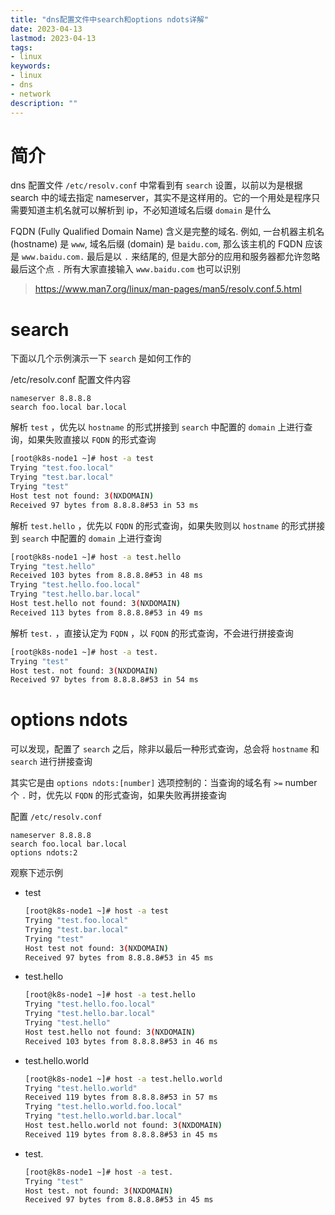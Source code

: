 ```yaml
---
title: "dns配置文件中search和options ndots详解" 
date: 2023-04-13
lastmod: 2023-04-13
tags: 
- linux
keywords:
- linux
- dns
- network
description: ""
---
```


# 简介

dns 配置文件 `/etc/resolv.conf` 中常看到有 `search` 设置，以前以为是根据 search 中的域去指定 nameserver，其实不是这样用的。它的一个用处是程序只需要知道主机名就可以解析到 ip，不必知道域名后缀 `domain` 是什么

FQDN (Fully Qualified Domain Name) 含义是完整的域名. 例如, 一台机器主机名 (hostname) 是 `www`, 域名后缀 (domain) 是 `baidu.com`, 那么该主机的 FQDN 应该是 `www.baidu.com.` 最后是以 `.` 来结尾的, 但是大部分的应用和服务器都允许忽略最后这个点 `.` 所有大家直接输入 `www.baidu.com` 也可以识别

> <https://www.man7.org/linux/man-pages/man5/resolv.conf.5.html>

# search

下面以几个示例演示一下 `search` 是如何工作的

/etc/resolv.conf 配置文件内容

```none
nameserver 8.8.8.8
search foo.local bar.local
```

解析 `test` ，优先以 `hostname` 的形式拼接到 `search` 中配置的 `domain` 上进行查询，如果失败直接以 `FQDN` 的形式查询

```bash
[root@k8s-node1 ~]# host -a test
Trying "test.foo.local"
Trying "test.bar.local"
Trying "test"
Host test not found: 3(NXDOMAIN)
Received 97 bytes from 8.8.8.8#53 in 53 ms
```

解析 `test.hello` ，优先以 `FQDN` 的形式查询，如果失败则以 `hostname` 的形式拼接到 `search` 中配置的 `domain` 上进行查询

```bash
[root@k8s-node1 ~]# host -a test.hello
Trying "test.hello"
Received 103 bytes from 8.8.8.8#53 in 48 ms
Trying "test.hello.foo.local"
Trying "test.hello.bar.local"
Host test.hello not found: 3(NXDOMAIN)
Received 113 bytes from 8.8.8.8#53 in 49 ms
```

解析 `test.` ，直接认定为 `FQDN` ，以 `FQDN` 的形式查询，不会进行拼接查询

```bash
[root@k8s-node1 ~]# host -a test.
Trying "test"
Host test. not found: 3(NXDOMAIN)
Received 97 bytes from 8.8.8.8#53 in 54 ms
```

# options ndots

可以发现，配置了 `search` 之后，除非以最后一种形式查询，总会将 `hostname` 和 `search` 进行拼接查询

其实它是由 `options ndots:[number]` 选项控制的：当查询的域名有 `>=` number 个 `.` 时，优先以 `FQDN` 的形式查询，如果失败再拼接查询

配置 `/etc/resolv.conf`

```none
nameserver 8.8.8.8
search foo.local bar.local
options ndots:2
```

观察下述示例

- test

  ```bash
  [root@k8s-node1 ~]# host -a test
  Trying "test.foo.local"
  Trying "test.bar.local"
  Trying "test"
  Host test not found: 3(NXDOMAIN)
  Received 97 bytes from 8.8.8.8#53 in 45 ms
  ```

- test.hello

  ```bash
  [root@k8s-node1 ~]# host -a test.hello
  Trying "test.hello.foo.local"
  Trying "test.hello.bar.local"
  Trying "test.hello"
  Host test.hello not found: 3(NXDOMAIN)
  Received 103 bytes from 8.8.8.8#53 in 46 ms
  ```

- test.hello.world

  ```bash
  [root@k8s-node1 ~]# host -a test.hello.world
  Trying "test.hello.world"
  Received 119 bytes from 8.8.8.8#53 in 57 ms
  Trying "test.hello.world.foo.local"
  Trying "test.hello.world.bar.local"
  Host test.hello.world not found: 3(NXDOMAIN)
  Received 119 bytes from 8.8.8.8#53 in 45 ms
  ```

- test.

  ```bash
  [root@k8s-node1 ~]# host -a test.
  Trying "test"
  Host test. not found: 3(NXDOMAIN)
  Received 97 bytes from 8.8.8.8#53 in 45 ms
  ```
